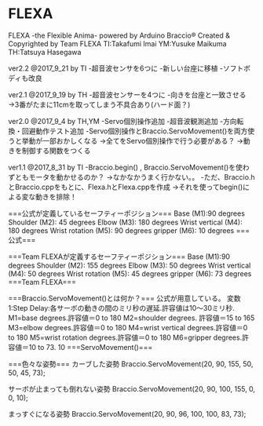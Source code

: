# FLEXA
  FLEXA -the Flexible Anima- powered by Arduino Braccio®
  Created & Copyrighted by
    Team FLEXA
      TI:Takafumi Imai
      YM:Yusuke Maikuma
      TH:Tatsuya Hasegawa

  ver2.2 @2017_9_21 by TI
  -超音波センサを6つに
  -新しい台座に移植
  -ソフトボディも改良

  ver2.1 @2017_9_19 by TH
  -超音波センサーを4つに
  -向きを台座と一致させる
  →3番がたまに11cmを取ってしまう不具合あり(ハード面？)

  ver2.0  @2017_9_4  by TH,YM
  -Servo個別操作追加
  -超音波観測追加
  -方向転換・回避動作テスト追加
  -Servo個別操作とBraccio.ServoMovement()を両方使うと挙動が一部おかしくなる
  →全てをServo個別操作で行う必要がある？
  →動きを制御する関数をつくる

  ver1.1  @2017_8_31  by TI
  -Braccio.begin() , Braccio.ServoMovement()を使わずともモータを動かせるのか？
  →なかなかうまく行かない。。
  -ただ、Braccio.hとBraccio.cppをもとに、Flexa.hとFlexa.cppを作成
  →それを使ってbegin()による変な動きを排除！


  ===公式が定義しているセーフティーポジション===
  Base (M1):90 degrees
  Shoulder (M2): 45 degrees
  Elbow (M3): 180 degrees
  Wrist vertical (M4): 180 degrees
  Wrist rotation (M5): 90 degrees
  gripper (M6): 10 degrees
  ===公式===

  ===Team FLEXAが定義するセーフティーポジション===
  Base (M1):90 degrees
  Shoulder (M2): 155 degrees
  Elbow (M3): 50 degrees
  Wrist vertical (M4): 50 degrees
  Wrist rotation (M5): 45 degrees
  gripper (M6): 73 degrees
  ===Team FLEXA===

  ===Braccio.ServoMovement()とは何か？===
  公式が用意している。
    変数1:Step Delay:各サーボの動きの間のミリ秒の遅延.許容値は10〜30ミリ秒.
    M1=base degrees.許容値＝0 to 180
    M2=shoulder degrees. 許容値＝15 to 165
    M3=elbow degrees.許容値＝0 to 180
    M4=wrist vertical degrees.許容値＝0 to 180
    M5=wrist rotation degrees.許容値＝0 to 180
    M6=gripper degrees.許容値＝10 to 73. 10
  ===ServoMovement()===

  ===色々な姿勢===
  カーブした姿勢
  Braccio.ServoMovement(20, 90, 155, 50, 50, 45, 73);

  サーボが止まっても倒れない姿勢
  Braccio.ServoMovement(20, 90, 100, 155, 0, 0, 10);

  まっすぐになる姿勢
  Braccio.ServoMovement(20, 90, 96, 100, 100, 83, 73);
